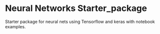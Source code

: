 # Neural Networks Starter_package
Starter package for neural nets using Tensorflow and keras with notebook examples.
